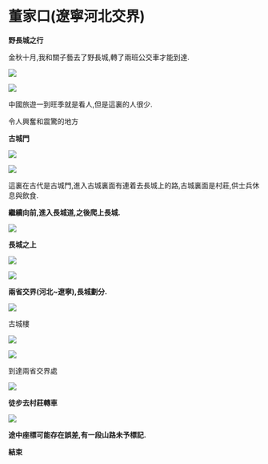# 董家口\(遼寧河北交界\)

**野長城之行**

金秋十月,我和關子藝去了野長城,轉了兩班公交車才能到達.

![](https://gblobscdn.gitbook.com/assets%2F-MR3FOdSWIFY1yDqfjZ2%2F-MW-KGQiYaWK_m3_str8%2F-MW-KY5ebl7DsdCON1xo%2FIMG_20201003_091016.jpg?alt=media&token=e54bcafd-6dca-4329-9768-7295e7e610d7)

![](https://gblobscdn.gitbook.com/assets%2F-MR3FOdSWIFY1yDqfjZ2%2F-MW-9R09R2iKU1pMUWB1%2F-MW-JI9hELiJFzErOPIQ%2F%E5%9B%BE%E7%89%87.png?alt=media&token=ad7e72e2-bbef-448a-8cae-6a9a25cd03ec)

中國旅遊一到旺季就是看人,但是這裏的人很少.

令人興奮和震驚的地方

**古城門**

![](https://gblobscdn.gitbook.com/assets%2F-MR3FOdSWIFY1yDqfjZ2%2F-MW-KGQiYaWK_m3_str8%2F-MW-Keuzl-NjGKW52Qzl%2FIMG_20201003_100228.jpg?alt=media&token=be071c3b-d00f-45a1-9580-15e1a3497573)

![](https://gblobscdn.gitbook.com/assets%2F-MR3FOdSWIFY1yDqfjZ2%2F-MW-KGQiYaWK_m3_str8%2F-MW-Ku8kZ53IAEFPoRbS%2FIMG_20201003_095642.jpg?alt=media&token=e02c6d80-d575-4a7c-9526-d96aa3a7e8e6)

這裏在古代是古城門,進入古城裏面有連着去長城上的路,古城裏面是村莊,供士兵休息與飲食.

**繼續向前,進入長城道,之後爬上長城.**

![](https://gblobscdn.gitbook.com/assets%2F-MR3FOdSWIFY1yDqfjZ2%2F-MW-KGQiYaWK_m3_str8%2F-MW-MLIs6o46QuRX8bH_%2FIMG_20201003_103838.jpg?alt=media&token=369a65eb-9c41-4de5-87cd-90870398a63f)

**長城之上**

![](https://gblobscdn.gitbook.com/assets%2F-MR3FOdSWIFY1yDqfjZ2%2F-MW-KGQiYaWK_m3_str8%2F-MW-MYeuVnxE8nDV5cQS%2FIMG_20201003_110036.jpg?alt=media&token=600243e2-2d7a-4a68-b49b-f5c65777b8f4)

![](https://gblobscdn.gitbook.com/assets%2F-MR3FOdSWIFY1yDqfjZ2%2F-MW-KGQiYaWK_m3_str8%2F-MW-Mg5aQq2S7KNS60I-%2FIMG_20201003_113043.jpg?alt=media&token=82fc15da-27e4-4f1a-90d7-65bfa77b2dfd)

**兩省交界\(河北~遼寧\),長城劃分.**

![](https://gblobscdn.gitbook.com/assets%2F-MR3FOdSWIFY1yDqfjZ2%2F-MW-KGQiYaWK_m3_str8%2F-MW-N8-axilKonLter9P%2FIMG_20201003_141942.jpg?alt=media&token=74979b72-0f5f-4627-aeae-cffa2ebccf6c)

古城樓

![](https://gblobscdn.gitbook.com/assets%2F-MR3FOdSWIFY1yDqfjZ2%2F-MW-KGQiYaWK_m3_str8%2F-MW-NISZCi0HSfqEVWPN%2FIMG_20201003_120702.jpg?alt=media&token=5a651c19-53df-48b0-a635-6c4fc354f176)

![](https://gblobscdn.gitbook.com/assets%2F-MR3FOdSWIFY1yDqfjZ2%2F-MW-KGQiYaWK_m3_str8%2F-MW-NTFw_2apFxymdmJO%2FIMG_20201003_142517.jpg?alt=media&token=83a61747-10d4-4910-9405-0a2f4440b3c1)

到達兩省交界處

![](https://gblobscdn.gitbook.com/assets%2F-MR3FOdSWIFY1yDqfjZ2%2F-MW-KGQiYaWK_m3_str8%2F-MW-Nn5TOthHzvcYImK5%2FIMG_20201003_134426.jpg?alt=media&token=310b55a1-3bde-4d7f-b79d-b2c3da3a9a33)

**徒步去村莊轉車**

![](https://gblobscdn.gitbook.com/assets%2F-MR3FOdSWIFY1yDqfjZ2%2F-MW-KGQiYaWK_m3_str8%2F-MW-O4E00rPnze3sOigP%2FIMG_20201003_151321.jpg?alt=media&token=4b02c69d-942a-4346-a1b5-20dfb9b04ffd)

**途中座標可能存在誤差,有一段山路未予標記.**

**結束**

